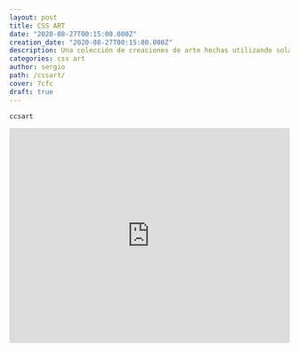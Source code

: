```yaml
---
layout: post
title: CSS ART
date: "2020-08-27T00:15:00.000Z"
creation_date: "2020-08-27T00:15:00.000Z"
description: Una colección de creaciones de arte hechas utilizando solamente CSS
categories: css art
author: sergio
path: /cssart/
cover: 7cfc
draft: true
---
```


`ccsart`


<iframe height="387" style="width: 100%;" scrolling="no" title="CSS ART - Vintage VW Bug -" src="https://codepen.io/shunyadezain/embed/preview/MWypjVW?height=387&theme-id=dark&default-tab=result" frameborder="no" loading="lazy" allowtransparency="true" allowfullscreen="true">
  See the Pen <a href='https://codepen.io/shunyadezain/pen/MWypjVW'>CSS ART - Vintage VW Bug -</a> by Shunya
  (<a href='https://codepen.io/shunyadezain'>@shunyadezain</a>) on <a href='https://codepen.io'>CodePen</a>.
</iframe>
